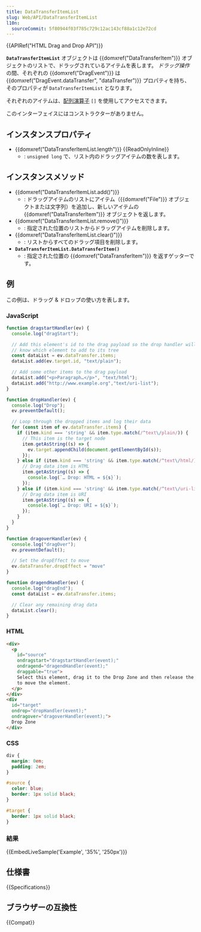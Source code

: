 ```yaml
---
title: DataTransferItemList
slug: Web/API/DataTransferItemList
l10n:
  sourceCommit: 5f80944f03f785c729c12ac143cf88a1c12e72cd
---
```


{{APIRef("HTML Drag and Drop API")}}

**`DataTransferItemList`** オブジェクトは {{domxref("DataTransferItem")}} オブジェクトのリストで、ドラッグされているアイテムを表します。 _ドラッグ操作_ の間、それぞれの {{domxref("DragEvent")}} は {{domxref("DragEvent.dataTransfer", "dataTransfer")}} プロパティを持ち、そのプロパティが `DataTransferItemList` となります。

それぞれのアイテムは、[配列演算子](/ja/docs/Web/JavaScript/Reference/Global_Objects/Array#accessing_array_elements) `[]` を使用してアクセスできます。

このインターフェイスにはコンストラクターがありません。

## インスタンスプロパティ

- {{domxref("DataTransferItemList.length")}} {{ReadOnlyInline}}
  - : `unsigned long` で、リスト内のドラッグアイテムの数を表します。

## インスタンスメソッド

- {{domxref("DataTransferItemList.add()")}}
  - : ドラッグアイテムのリストにアイテム（{{domxref("File")}} オブジェクトまたは文字列）を追加し、新しいアイテムの {{domxref("DataTransferItem")}} オブジェクトを返します。
- {{domxref("DataTransferItemList.remove()")}}
  - : 指定された位置のリストからドラッグアイテムを削除します。
- {{domxref("DataTransferItemList.clear()")}}
  - : リストからすべてのドラッグ項目を削除します。
- **`DataTransferItemList.DataTransferItem()`**
  - : 指定された位置の {{domxref("DataTransferItem")}} を返すゲッターです。

## 例

この例は、ドラッグ & ドロップの使い方を表します。

### JavaScript

```js
function dragstartHandler(ev) {
  console.log("dragStart");

  // Add this element's id to the drag payload so the drop handler will
  // know which element to add to its tree
  const dataList = ev.dataTransfer.items;
  dataList.add(ev.target.id, "text/plain");

  // Add some other items to the drag payload
  dataList.add("<p>Paragraph…</p>", "text/html");
  dataList.add("http://www.example.org","text/uri-list");
}

function dropHandler(ev) {
  console.log("Drop");
  ev.preventDefault();

  // Loop through the dropped items and log their data
  for (const item of ev.dataTransfer.items) {
    if (item.kind === 'string' && item.type.match(/^text\/plain/)) {
      // This item is the target node
      item.getAsString((s) => {
        ev.target.appendChild(document.getElementById(s));
      });
    } else if (item.kind === 'string' && item.type.match(/^text\/html/)) {
      // Drag data item is HTML
      item.getAsString((s) => {
        console.log(`… Drop: HTML = ${s}`);
      });
    } else if (item.kind === 'string' && item.type.match(/^text\/uri-list/)) {
      // Drag data item is URI
      item.getAsString((s) => {
        console.log(`… Drop: URI = ${s}`);
      });
    }
  }
}

function dragoverHandler(ev) {
  console.log("dragOver");
  ev.preventDefault();

  // Set the dropEffect to move
  ev.dataTransfer.dropEffect = "move"
}

function dragendHandler(ev) {
  console.log("dragEnd");
  const dataList = ev.dataTransfer.items;

  // Clear any remaining drag data
  dataList.clear();
}
```

### HTML

```html
<div>
  <p
    id="source"
    ondragstart="dragstartHandler(event);"
    ondragend="dragendHandler(event);"
    draggable="true">
    Select this element, drag it to the Drop Zone and then release the selection
    to move the element.
  </p>
</div>
<div
  id="target"
  ondrop="dropHandler(event);"
  ondragover="dragoverHandler(event);">
  Drop Zone
</div>
```

### CSS

```css
div {
  margin: 0em;
  padding: 2em;
}

#source {
  color: blue;
  border: 1px solid black;
}

#target {
  border: 1px solid black;
}
```

### 結果

{{EmbedLiveSample('Example', '35%', '250px')}}

## 仕様書

{{Specifications}}

## ブラウザーの互換性

{{Compat}}
